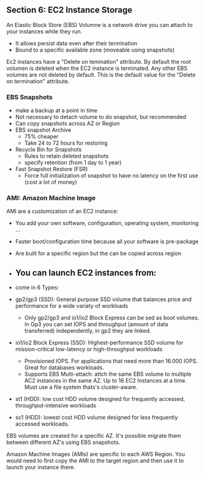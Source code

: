 ## Section 6: EC2 Instance Storage

An Elastic Block Store (EBS) Volumne is a network drive you can attach to your instances while they run.
- It allows persist data even after their termination
- Bound to a specific available zone (moveable using snapshots)

Ec2 instances have a "Delete on temination" attribute. By default the root volumen is deleted when the EC2 instance is terminated. Any other EBS volumes are not deleted by default. This is the default value for the "Delete on termination" attribute.

### EBS Snapshots
- make a backup at a point in time
- Not necessary to detach volume to do snapshot, but recommended
- Can copy snapshots across AZ or Region
- EBS snapshot Archive
  - 75% cheaper
  - Take 24 to 72 hours for restoring
- Recycle Bin for Snapshots
  - Rules to retain deleted snapshots
  - specify retention (from 1 day to 1 year)
- Fast Snapshot Restore (FSR)
  - Force full initialization of snapshot to have no latency on the first use (cost a lot of money)

### AMI: Amazon Machine Image
AMI are a customization of an EC2 instance:
- You add your own software, configuration, operating system, monitoring ...
- Faster boot/configuration time because all your software is pre-package
- Are built for a specific region but the can be copied across region
- You can launch EC2 instances from:
  - 


  
- come in 6 Types:
- gp2/gp3 (SSD): General purpose SSD volume that balances price and performance for a wide variaty of workloads
  - Only gp2/gp3 and io1/io2 Block Express can be sed as boot volumes. In Gp3 you can set IOPS and throughput (amount of data transferred) independently, in gp2 they are linked.
- io1/io2 Block Express (SSD): Highest-performance SSD volume for mission-critical low-latency or high-throughput workloads
  - Provisioned IOPS. For applications that need more than 16.000 IOPS. Great for databases workloads.
  - Supports EBS Multi-attach: attch the same EBS volume to multiple AC2 instances in the same AZ. Up to 16 EC2 Instances at a time. Must use a file system thats's cluster-aware.
- st1 (HDD): low cost HDD volume designed for frequently accessed, throughput-intensive workloads
- sc1 (HDD): lowest cost HDD volume designed for less frequently accessed workloads.

EBS volumes are created for a specific AZ. It's possible migrate them between different AZ's using EBS snapshots.



Amazon Machine Images (AMIs) are specific to each AWS Region. You would need to first copy the AMI to the target region and then use it to launch your instance there.
